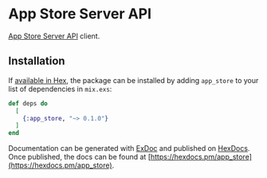 # App Store Server API

[App Store Server API](https://developer.apple.com/documentation/appstoreserverapi) client.

## Installation

If [available in Hex](https://hex.pm/docs/publish), the package can be installed
by adding `app_store` to your list of dependencies in `mix.exs`:

```elixir
def deps do
  [
    {:app_store, "~> 0.1.0"}
  ]
end
```

Documentation can be generated with [ExDoc](https://github.com/elixir-lang/ex_doc)
and published on [HexDocs](https://hexdocs.pm). Once published, the docs can
be found at [https://hexdocs.pm/app_store](https://hexdocs.pm/app_store).
